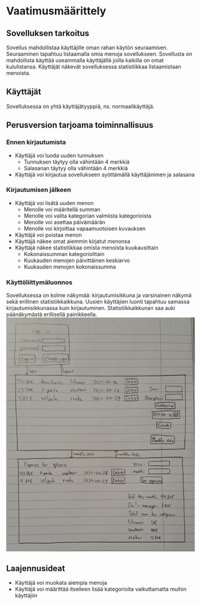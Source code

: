 # Vaatimusmäärittely

## Sovelluksen tarkoitus

Sovellus mahdollistaa käyttäjille oman rahan käytön seuraamisen. Seuraaminen
tapahtuu listaamalla omia menoja sovellukseen. Sovellusta on mahdollista
käyttää useammalla käyttäjällä joilla kaikilla on omat kululistansa. Käyttäjät
näkevät sovelluksessa statistiikkaa listaamistaan menoista.

## Käyttäjät

Sovelluksessa on yhtä käyttäjätyyppiä, ns. normaalikäyttäjä.

## Perusversion tarjoama toiminnallisuus

### Ennen kirjautumista

- Käyttäjä voi luoda uuden tunnuksen
  - Tunnuksen täytyy olla vähintään 4 merkkiä
  - Salasanan täytyy olla vähintään 4 merkkiä
- Käyttäjä voi kirjautua sovellukseen syöttämällä käyttäjänimen ja salasana

### Kirjautumisen jälkeen

- Käyttäjä voi lisätä uuden menon
  - Menolle voi määritellä summan
  - Menolle voi valita kategorian valmiista kategorioista
  - Menolle voi asettaa päivämäärän
  - Menolle voi kirjoittaa vapaamuotoisen kuvauksen
- Käyttäjä voi poistaa menon
- Käyttäjä näkee omat aiemmin kirjatut menonsa
- Käyttäjä näkee statistiikkaa omista menoista kuukausittain
  - Kokonaissumman kategorioittain
  - Kuukauden menojen päivittäinen keskiarvo
  - Kuukauden menojen kokonaissumma

### Käyttöliittymäluonnos

Sovelluksessa on kolme näkymää: kirjautumisikkuna ja varsinainen näkymä sekä erillinen statistiikkaikkuna. Uusien käyttäjien luonti tapahtuu samassa kirjautumisikkunassa kuin kirjautuminen. Statistiikkaikkunan saa auki päänäkymästä erillisellä painikkeella.
![luonnos](kayttoliittymaluonnos.png)

## Laajennusideat

- Käyttäjä voi muokata aiempia menoja
- Käyttäjä voi määrittää itselleen lisää kategorioita vaikuttamatta muihin käyttäjiin
